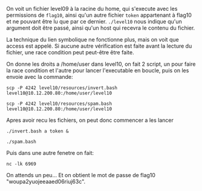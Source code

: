 On voit un fichier level09 à la racine du home, qui s'execute avec les permissions de `flag10`, ainsi qu'un autre fichier `token` appartenant à flag10 et ne pouvant être lu que par ce dernier.
`./level10` nous indique qu'un argument doit être passé, ainsi qu'un host qui recevra le contenu du fichier.

La technique du lien symbolique ne fonctionne plus, mais on voit que access est appelé. Si aucune autre vérification est faite avant la lecture du fichier, une race condition peut peut-être être faite.

On donne les droits a /home/user dans level10, on fait 2 script, un pour faire la race condition et l'autre pour lancer l'executable en boucle, puis on les envoie avec la commande:

`scp -P 4242 level10/resources/invert.bash level10@10.12.200.80:/home/user/level10`

`scp -P 4242 level10/resources/spam.bash level10@10.12.200.80:/home/user/level10`

Apres avoir recu les fichiers, on peut donc commencer a les lancer

`./invert.bash a token &`

`./spam.bash`

Puis dans une autre fenetre on fait:

`nc -lk 6969`

On attends un peu...
Et on obtient le mot de passe de flag10 "woupa2yuojeeaaed06riuj63c".
